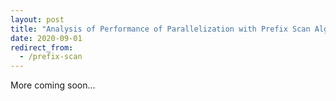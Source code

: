 ```yaml
---
layout: post
title: "Analysis of Performance of Parallelization with Prefix Scan Algorithm"
date: 2020-09-01
redirect_from:
  - /prefix-scan
---
```

More coming soon...
